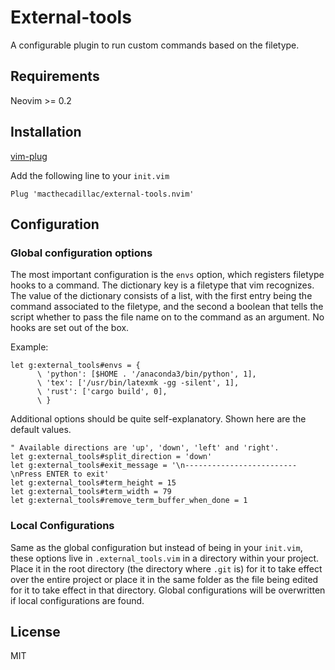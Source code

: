 # External-tools

A configurable plugin to run custom commands based on the filetype.

## Requirements

Neovim >= 0.2

## Installation

[vim-plug](https://github.com/junegunn/vim-plug)

Add the following line to your `init.vim`

```vim
Plug 'macthecadillac/external-tools.nvim'
```

## Configuration

### Global configuration options

The most important configuration is the `envs` option, which registers filetype
hooks to a command. The dictionary key is a filetype that vim recognizes. The
value of the dictionary consists of a list, with the first entry being the
command associated to the filetype, and the second a boolean that tells the
script whether to pass the file name on to the command as an argument. No hooks
are set out of the box.

Example:

```vim
let g:external_tools#envs = {
      \ 'python': [$HOME . '/anaconda3/bin/python', 1],
      \ 'tex': ['/usr/bin/latexmk -gg -silent', 1],
      \ 'rust': ['cargo build', 0],
      \ }
```

Additional options should be quite self-explanatory. Shown here are the default
values.

```vim
" Available directions are 'up', 'down', 'left' and 'right'.
let g:external_tools#split_direction = 'down'
let g:external_tools#exit_message = '\n-------------------------\nPress ENTER to exit'
let g:external_tools#term_height = 15
let g:external_tools#term_width = 79
let g:external_tools#remove_term_buffer_when_done = 1
```

### Local Configurations

Same as the global configuration but instead of being in your `init.vim`, these
options live in `.external_tools.vim` in a directory within your project. Place
it in the root directory (the directory where `.git` is) for it to take effect
over the entire project or place it in the same folder as the file being edited
for it to take effect in that directory. Global configurations will be
overwritten if local configurations are found.

## License

MIT
